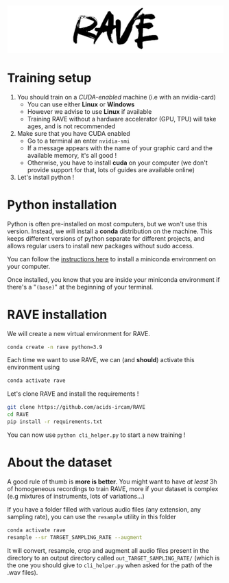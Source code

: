 ![logo](rave.png)

# Training setup

1. You should train on a _CUDA-enabled_ machine (i.e with an nvidia-card)
   - You can use either **Linux** or **Windows**
   - However we advise to use **Linux** if available
   - Training RAVE without a hardware accelerator (GPU, TPU) will take ages, and is not recommended
2. Make sure that you have CUDA enabled
   - Go to a terminal an enter `nvidia-smi`
   - If a message appears with the name of your graphic card and the available memory, it's all good !
   - Otherwise, you have to install **cuda** on your computer (we don't provide support for that, lots of guides are available online)
3. Let's install python !

# Python installation

Python is often pre-installed on most computers, but we won't use this version. Instead, we will install a **conda** distribution on the machine. This keeps different versions of python separate for different projects, and allows regular users to install new packages without sudo access.

You can follow the [instructions here](https://conda.io/projects/conda/en/latest/user-guide/install/index.html) to install a miniconda environment on your computer.

Once installed, you know that you are inside your miniconda environment if there's a "`(base)`" at the beginning of your terminal.

# RAVE installation

We will create a new virtual environment for RAVE.

```bash
conda create -n rave python=3.9
```

Each time we want to use RAVE, we can (and **should**) activate this environment using

```bash
conda activate rave
```

Let's clone RAVE and install the requirements !

```bash
git clone https://github.com/acids-ircam/RAVE
cd RAVE
pip install -r requirements.txt
```

You can now use `python cli_helper.py` to start a new training !

# About the dataset

A good rule of thumb is **more is better**. You might want to have _at least_ 3h of homogeneous recordings to train RAVE, more if your dataset is complex (e.g mixtures of instruments, lots of variations...)

If you have a folder filled with various audio files (any extension, any sampling rate), you can use the `resample` utility in this folder

```bash
conda activate rave
resample --sr TARGET_SAMPLING_RATE --augment
```

It will convert, resample, crop and augment all audio files present in the directory to an output directory called `out_TARGET_SAMPLING_RATE/` (which is the one you should give to `cli_helper.py` when asked for the path of the .wav files).
